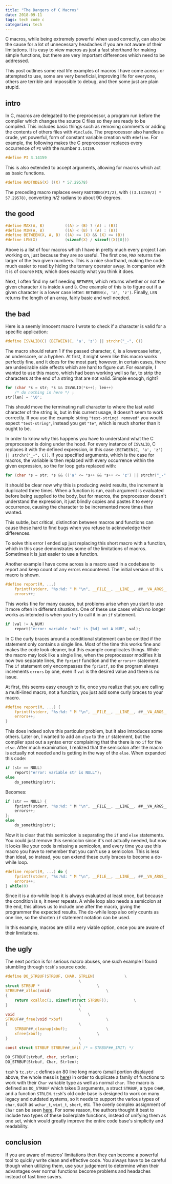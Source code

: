 ```yaml
---
title: "The Dangers of C Macros"
date: 2018-09-11
tags: tech code c
categories: tech
---
```


C macros, while being extremely powerful when used correctly, can also be the
cause for a lot of unnecessary headaches if you are not aware of their
limitations. It is easy to view macros as just a fast shorthand for making
simple functions, but there are very important differences which need to be
addressed.

This post outlines some real life examples of macros I have come across or
attempted to use, some are very beneficial, improving life for everyone,
others are terrible and impossible to debug, and then some just are plain
stupid.

## intro

In C, macros are delegated to the preprocessor, a program run before the
compiler which changes the source C files so they are ready to be compiled.
This includes basic things such as removing comments or adding the contents of
others files with `#include`. The preprocessor also handles a crude, yet
powerful, form of constant variable creation with `#define`. For example, the
following makes the C preprocessor replaces every occurrence of `PI` with the
number `3.14159`.

```c
#define PI 3.14159
```

This is also extended to accept arguments, allowing for macros which act as
basic functions.

```c
#define RADTODEG(X) ((X) * 57.29578)
```

The preceding macro replaces every `RADTODEG(PI/2)`, with `((3.14159/2) *
57.29578)`, converting *π/2* radians to about 90 degrees.

## the good

```c
#define MAX(A, B)         ((A) > (B) ? (A) : (B))
#define MIN(A, B)         ((A) < (B) ? (A) : (B))
#define BETWEEN(X, A, B)  ((A) <= (X) && (X) <= (B))
#define LEN(X)            (sizeof(X) / sizeof((X)[0]))
```

Above is a list of four macros which I have in pretty much every project I am
working on, just because they are so useful. The first one, `MAX` returns the
larger of the two given numbers. This is a nice shorthand, making the code much
easier to read by hiding the ternary operator away. In companion with it is of
course `MIN`, which does exactly what you think it does.

Next, I often find my self needing `BETWEEN`, which returns whether or not the
given character `X` is inside `A` and `B`. One example of this is to figure out
if a given character is a lower case letter: `BETWEEN(c, 'a', 'z')`.  Finally,
`LEN` returns the length of an array, fairly basic and well needed.

## the bad

Here is a seemly innocent macro I wrote to check if a character is valid for a
specific application:

```c
#define ISVALID(C) (BETWEEN(C, 'a', 'z') || strchr("_-", C))
```

The macro should return 1 if the passed character, `C`, is a lowercase letter,
an underscore, or a hyphen. At first, it might seem like this macro works
perfectly fine, and it does for the most part; however, in certain cases, there
are undesirable side effects which are hard to figure out. For example, I
wanted to use this macro, which had been working well so far, to strip the
characters at the end of a string that are not valid. Simple enough, right?

```c
for (char *s = str; *s && ISVALID(*s++); len++)
	/* do nothing in here */ ;
str[len] = '\0';
```

This should move the terminating null character to where the last valid
character of the string is, but in this current usage, it doesn't seem to
work correctly. If you use the example string `"test-string! removed"`
you would expect `"test-string"`, instead you get `"te"`, which is much
shorter than it ought to be.

In order to know why this happens you have to understand what the C
preprocessor is doing under the hood. For every instance of `ISVALID`, C
replaces it with the defined expression, in this case `(BETWEEN(C, 'a', 'z') ||
strchr("_-", C))`.  If you specified arguments, which is the case for macros,
the variable is then replaced with every occurrence within the given
expression, so the for loop gets replaced with:

```c
for (char *s = str; *s && (('a' <= *s++ && *s++ <= 'z') || strchr("_-", *s++)); len++) ;
```

It should be clear now why this is producing weird results, the increment is
duplicated three times. When a function is run, each argument is evaluated
before being supplied to the body, but for macros, the preprocessor doesn't
understand the expression, it just blindly copies and pastes it to every
occurrence, causing the character to be incremented more times than wanted.

This subtle, but critical, distinction between macros and functions can cause
these hard to find bugs when you refuse to acknowledge their differences.

To solve this error I ended up just replacing this short macro with a function,
which in this case demonstrates some of the limitations of macros. Sometimes it
is just easier to use a function.

Another example I have come across is a macro used in a codebase to report and
keep count of any errors encountered. The initial version of this macro is
shown.

```c
#define report(M, ...)                                                        \
	fprintf(stderr, "%s:%d: " M "\n", __FILE__, __LINE__, ##__VA_ARGS__); \
	errors++;
```

This works fine for many causes, but problems arise when you start to use it
more often in different situations. One of these use cases which no longer
works as intended is when you try to call it in an `if` statement.

```c
if (val != A_NUM)
	report("error: variable 'val' is [%d] not A_NUM", val);
```

In C the curly braces around a conditional statement can be omitted if the
statement only contains a single line. Most of the time this works fine and
makes the code look cleaner, but this example complicates things. While the
macro may look like a single line, when the preprocessor modifies it is now two
separate lines, the `fprintf` function and the `errors++` statement. The `if`
statement only encompasses the `fprintf`, so the program always increments
`errors` by one, even if `val` is the desired value and there is no issue.

At first, this seems easy enough to fix, once you realize that you are calling
a multi-lined macro, not a function, you just add some curly braces to your
macro.

```c
#define report(M, ...) {                                                      \
	fprintf(stderr, "%s:%d: " M "\n", __FILE__, __LINE__, ##__VA_ARGS__); \
	errors++;                                                             \
}
```

This does indeed solve this particular problem, but it also introduces some
others.  Later on, I wanted to add an `else` to the `if` statement, but the
compiler spat out a syntax error complaining that the there is no `if` for the
`else`.  After much examination, I realized that the semicolon after the macro
is actually not needed and is getting in the way of the `else`. When expanded
this code:

```c
if (str == NULL)
	report("error: variable str is NULL");
else
	do_something(str);
```

Becomes:

```c
if (str == NULL) {
	fprintf(stderr, "%s:%d: " M "\n", __FILE__, __LINE__, ##__VA_ARGS__);
	errors++;
};
else
	do_something(str);
```

Now it is clear that this semicolon is separating the `if` and `else`
statements. You could just remove this semicolon since it's not actually
needed, but now it looks like your code is missing a semicolon, and every time
you use this macro you have to remember that you can't use a semicolon. This is
less than ideal, so instead, you can extend these curly braces to become a
do-while loop.

```c
#define report(M, ...) do {                                                   \
	fprintf(stderr, "%s:%d: " M "\n", __FILE__, __LINE__, ##__VA_ARGS__); \
	errors++;                                                             \
} while(0)
```

Since it is a do-while loop it is always evaluated at least once, but because
the condition is `0`, it never repeats. A while loop also needs a semicolon at
the end, this allows us to include one after the macro, giving the programmer
the expected results. The do-while loop also only counts as one line, so the
shorten `if` statement notation can be used.

In this example, macros are still a very viable option, once you are aware of
their limitations.

## the ugly

The next portion is for serious macro abuses, one such example I found
stumbling through `tcsh`'s source code.

```c
#define DO_STRBUF(STRBUF, CHAR, STRLEN)				\
								\
struct STRBUF *							\
STRBUF##_alloc(void)						\
{								\
    return xcalloc(1, sizeof(struct STRBUF));			\
}								\
								\
void								\
STRBUF##_free(void *xbuf)					\
{								\
    STRBUF##_cleanup(xbuf);					\
    xfree(xbuf);						\
}								\
								\
const struct STRBUF STRBUF##_init /* = STRBUF##_INIT; */

DO_STRBUF(strbuf, char, strlen);
DO_STRBUF(Strbuf, Char, Strlen);
```

`tcsh`'s `tc.str.c` defines an 80 line long macro (small portion displayed
above, the whole mess is [here][1]) in order to duplicate a family of functions
to work with their `Char` variable type as well as normal `char`. The macro is
defined as `DO_STRBUF` which takes 3 arguments, a struct `STRBUF`, a type
`CHAR`, and a function `STRLEN`. `tcsh`'s old code base is designed to work on
many legacy and outdated systems, so it needs to support the various types of
`char`, such as `wchar_t`, `wint_t`, `short`, etc. The overly complex
assignment of `Char` can be seen [here][2]. For some reason, the authors
thought it best to include two types of these boilerplate functions, instead of
unifying them as one set, which would greatly improve the entire code base's
simplicity and readability.

## conclusion

If you are aware of macros' limitations then they can become a powerful
tool to quickly write clean and effective code. You always have to be careful
though when utilizing them, use your judgement to determine when their
advantages over normal functions become problems and headaches instead of fast
time savers.

[1]: https://github.com/tcsh-org/tcsh/blob/master/tc.str.c#L628-L710
[2]: https://github.com/tcsh-org/tcsh/blob/master/sh.h#L94-L124
